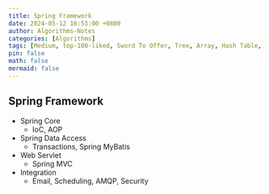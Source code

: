 ```yaml
---
title: Spring Framework
date: 2024-05-12 16:53:00 +0800
author: Algorithms-Notes
categories: [Algorithms]
tags: [Medium, top-100-liked, Sword To Offer, Tree, Array, Hash Table, Divide and Conquer, Binary Tree]
pin: false
math: false
mermaid: false
---
```


## Spring Framework

* Spring Core
    - IoC, AOP
* Spring Data Access
    - Transactions, Spring MyBatis
* Web Servlet
    - Spring MVC
* Integration
    - Email, Scheduling, AMQP, Security

